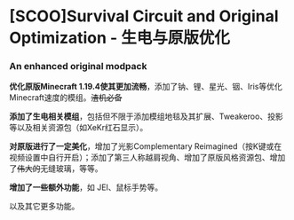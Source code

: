# \[SCOO\]Survival Circuit and Original Optimization - 生电与原版优化
### An enhanced original modpack

**优化原版Minecraft 1.19.4使其更加流畅**，添加了钠、锂、星光、铟、Iris等优化Minecraft速度的模组。~~渣机必备~~

**添加了生电相关模组**，包括但不限于添加模组地毯及其扩展、Tweakeroo、投影等以及相关资源包（如XeKr红石显示）。

**对原版进行了一定美化**，增加了光影Complementary Reimagined（按K键或在视频设置中自行开启）；添加了第三人称越肩视角、增加了原版风格资源包、增加了~~伟大的~~无缝玻璃，等等。

**增加了一些额外功能**，如 JEI、鼠标手势等。

以及其它更多功能。
